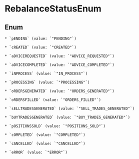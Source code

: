 
# RebalanceStatusEnum

## Enum


    * `pENDING` (value: `"PENDING"`)

    * `cREATED` (value: `"CREATED"`)

    * `aDVICEREQUESTED` (value: `"ADVICE_REQUESTED"`)

    * `aDVICECOMPLETED` (value: `"ADVICE_COMPLETED"`)

    * `iNPROCESS` (value: `"IN_PROCESS"`)

    * `pROCESSING` (value: `"PROCESSING"`)

    * `oRDERSGENERATED` (value: `"ORDERS_GENERATED"`)

    * `oRDERSFILLED` (value: `"ORDERS_FILLED"`)

    * `sELLTRADESGENERATED` (value: `"SELL_TRADES_GENERATED"`)

    * `bUYTRADESGENERATED` (value: `"BUY_TRADES_GENERATED"`)

    * `pOSITIONSSOLD` (value: `"POSITIONS_SOLD"`)

    * `cOMPLETED` (value: `"COMPLETED"`)

    * `cANCELLED` (value: `"CANCELLED"`)

    * `eRROR` (value: `"ERROR"`)



